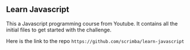 ## Learn Javascript

This a Javascript programming course from Youtube. It contains all the initial files to get started with the challenge. 

Here is the link to the repo ```https://github.com/scrimba/learn-javascript```
